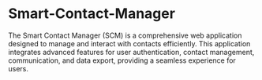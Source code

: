 # Smart-Contact-Manager
The Smart Contact Manager (SCM) is a comprehensive web application designed to manage and interact with contacts efficiently. This application integrates advanced features for user authentication, contact management, communication, and data export, providing a seamless experience for users. 
